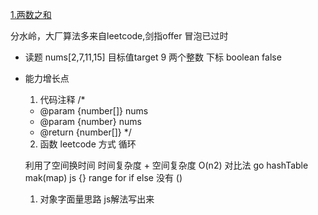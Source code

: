 [1.两数之和](https://leetcode-cn.com/problems/two-sum/)

分水岭，大厂算法多来自leetcode,剑指offer
冒泡已过时


- 读题
  nums[2,7,11,15] 目标值target 9
  两个整数  下标
  boolean  false

- 能力增长点
  1. 代码注释
  /*
  * @param {number[]} nums
  * @param {number} nums
  * @return {number[]}
  */
  2. 函数
  leetcode 方式
  循环

  利用了空间换时间
  时间复杂度 + 空间复杂度
  O(n2)
  对比法 go  hashTable  mak(map)  js {}
  range    for
  if  else  没有  ()

  1. 对象字面量思路 js解法写出来
